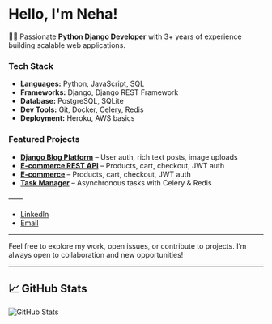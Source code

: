 # Hello, I'm Neha!

👩‍💻 Passionate **Python Django Developer** with 3+ years of experience building scalable web applications.

###  Tech Stack
- **Languages:** Python, JavaScript, SQL
- **Frameworks:** Django, Django REST Framework
- **Database:** PostgreSQL, SQLite
- **Dev Tools:** Git, Docker, Celery, Redis
- **Deployment:** Heroku, AWS basics

###  Featured Projects
- **[Django Blog Platform](#)** – User auth, rich text posts, image uploads
- **[E-commerce REST API](https://github.com/neha-5456/DRF-Advance-Ecommerce-Api)** – Products, cart, checkout, JWT auth
- **[E-commerce]( https://github.com/neha-5456/Ecommerce-site/)** – Products, cart, checkout, JWT auth
- **[Task Manager](https://github.com/neha-5456/Django-Task-Manager-with-Celery)** – Asynchronous tasks with Celery & Redis

——
- [LinkedIn](#)
- [Email](mailto:nehaj5456@gmail.com)

---

Feel free to explore my work, open issues, or contribute to projects. I’m always open to collaboration and new opportunities!  

---

## 📈 GitHub Stats

![GitHub Stats](https://github-readme-stats.vercel.app/api?username=your-username&show_icons=true&hide_border=true&theme=radical)
